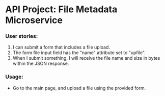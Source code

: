 # API Project: File Metadata Microservice 

### User stories:
1. I can submit a form that includes a file upload.
2. The form file input field  has the "name" attribute set to "upfile".
3. When I submit something, I will receive the file name and size in bytes within the JSON response.

### Usage:
* Go to the main page, and upload a file using the provided form.

